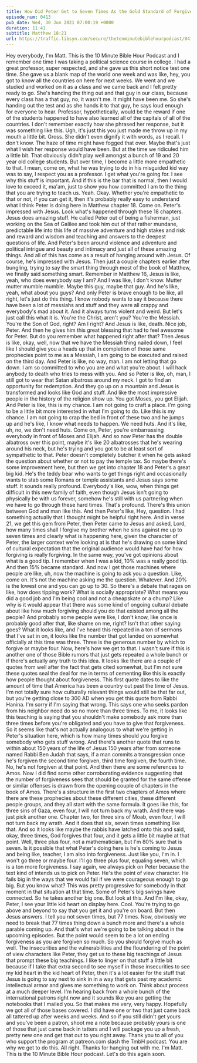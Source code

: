 ```yaml
---
title: How Did Peter Get to Seven Times As the Gold Standard of Forgiveness?
episode_num: 0413
pub_date: Wed, 30 Jun 2021 07:00:19 +0000
duration: 11:41
subtitle: Matthew 18:21
url: https://traffic.libsyn.com/secure/thetenminutebiblehourpodcast/0413_-_How_Did_Peter_Get_to_Seven_Times_As_the_Gold_Standard_of_Forgiveness.mp3
---
```


 Hey everybody, I'm Matt. This is the 10 Minute Bible Hour Podcast and I remember one time I was taking a political science course in college. I had a great professor, super respected, and she gave us this short notice test one time. She gave us a blank map of the world one week and was like, hey, you got to know all the countries on here for next weeks. We went and we studied and worked on it as a class and we came back and I felt pretty ready to go. She's handing the thing out and that guy in our class, because every class has a that guy, no, it wasn't me. It might have been me. So she's handing out the test and as she hands it to that guy, he says loud enough for everyone to hear. Professor, hypothetically, would be the reward if one of the students happened to have also learned all of the capitals of all of the countries. I don't remember exactly how she phrased her response, but it was something like this. Ugh, it's just this you just made me throw up in my mouth a little bit. Gross. She didn't even dignify it with words, as I recall. I don't know. The haze of time might have fogged that over. Maybe that's just what I wish her response would have been. But at the time we ridiculed him a little bit. That obviously didn't play well amongst a bunch of 19 and 20 year old college students. But over time, I become a little more empathetic to that. I mean, come on, what he was trying to do in his misguided kid way was to say, I respect you as a professor. I get what you're going for. I see why this stuff is important. And if this is the bar that is normal, then I would love to exceed it, ma'am, just to show you how committed I am to the thing that you are trying to teach us. Yeah. Okay. Whether you're empathetic to that or not, if you can get it, then it's probably really easy to understand what I think Peter is doing here in Matthew chapter 18. Come on. Peter's impressed with Jesus. Look what's happened through these 18 chapters. Jesus does amazing stuff. He called Peter out of being a fisherman, just working on the Sea of Galilee and took him out of that rather mundane, predictable life into this life of massive adventure and high stakes and risk and reward and wisdom and teaching and answers to the deepest questions of life. And Peter's been around violence and adventure and political intrigue and beauty and intimacy and just all of these amazing things. And all of this has come as a result of hanging around with Jesus. Of course, he's impressed with Jesus. Then just a couple chapters earlier after bungling, trying to say the smart thing through most of the book of Matthew, we finally said something smart. Remember in Matthew 16, Jesus is like, yeah, who does everybody say I am? And I was like, I don't know. Mutter mutter mumble mumble. Maybe this guy, maybe that guy. And he's like, yeah, what about you guys? And only Peter is brave enough to be like, all right, let's just do this thing. I know nobody wants to say it because there have been a lot of messiahs and stuff and they were all crappy and everybody's mad about it. And it always turns violent and weird. But let's just call this what it is. You're the Christ, aren't you? You're the Messiah. You're the Son of God, right? Am I right? And Jesus is like, death. Nice job, Peter. And then he gives him this great blessing that had to feel awesome for Peter. But do you remember what happened right after that? Then Jesus is like, okay, well, now that we have the Messiah thing nailed down, I feel like I should give you a heads up that in completion of those same prophecies point to me as a Messiah, I am going to be executed and raised on the third day. And Peter is like, no way, man. I am not letting that go down. I am so committed to who you are and what you're about. I will hack anybody to death who tries to mess with you. And so Peter is like, oh, man, I still got to wear that Satan albatross around my neck. I got to find an opportunity for redemption. And they go up on a mountain and Jesus is transformed and looks like God and stuff. And like the most impressive people in the history of the religion show up. You got Moses, you got Elijah. And Peter is like, this is my chance. I am not going to craft a place. I'm going to be a little bit more interested in what I'm going to do. Like this is my chance. I am not going to crap the bed in front of these two and he jumps up and he's like, I know what needs to happen. We need huts. And it's like, uh, no, we don't need huts. Come on, Peter, you're embarrassing everybody in front of Moses and Elijah. And so now Peter has the double albatross over this point, maybe it's like 20 albatrosses that he's wearing around his neck, but he's trying and you got to be at least sort of sympathetic to that. Peter doesn't completely butcher it when he gets asked the question about whether or not to pay the temple tax. So maybe there's some improvement here, but then we get into chapter 18 and Peter's a great big kid. He's the teddy bear who wants to get things right and occasionally wants to stab some Romans or temple assistants and Jesus says some stuff. It sounds really profound. Everybody's like, wow, when things get difficult in this new family of faith, even though Jesus isn't going to physically be with us forever, somehow he's still with us partnering when we have to go through these hard times. That's profound. There's this union between God and man like this. And then Peter's like, Hey, question. I had something actually that I thought might be helpful right here. And in verse 21, we get this gem from Peter, then Peter came to Jesus and asked, Lord, how many times shall I forgive my brother when he sins against me up to seven times and clearly what is happening here, given the character of Peter, the larger context we're looking at is that he's drawing on some kind of cultural expectation that the original audience would have had for how forgiving is really forgiving. In the same way, you've got opinions about what is a good tip. I remember when I was a kid, 10% was a really good tip. And then 15% became standard. And now I get those machines where people are like, uh, now the machine is going to ask you a question. Like, come on. It's not the machine asking me the question. Whatever. And 20% is the lowest one and you can go up to 30. So there's a debate that rages on like, how does tipping work? What is socially appropriate? What means you did a good job and I'm being cool and not a cheapskate or a chump? Like why is it would appear that there was some kind of ongoing cultural debate about like how much forgiving should you do that existed among all the people? And probably some people were like, I don't know, like once is probably good after that, like shame on me, right? Isn't that other saying goes? What it looks like, and I've heard this repeated in a ton of sermons that I've sat in on, it looks like the number that got landed on somewhat officially at this time was three. Three is the generous number by which to forgive or maybe four. Now, here's how we get to that. I wasn't sure if this is another one of those Bible rumors that just gets repeated a whole bunch or if there's actually any truth to this idea. It looks like there are a couple of quotes from well after the fact that gets cited somewhat, but I'm not sure these quotes seal the deal for me in terms of cementing like this is exactly how people thought about forgiveness. This first quote dates to like the amount of time that America has been a country out past the time of Jesus. I'm not totally sure how culturally relevant things would still be that far out, but you're getting close to 300 AD when you get this quote from Rabbi Hanina. I'm sorry if I'm saying that wrong. This says one who seeks pardon from his neighbor need do so no more than three times. To me, it looks like this teaching is saying that you shouldn't make somebody ask more than three times before you're obligated and you have to give that forgiveness. So it seems like that's not actually analogous to what we're getting in Peter's situation here, which is how many times should you forgive somebody who gets stuff wrong. And there's another quote that runs to within about 150 years of the life of Jesus 150 years after from someone named Rabbi Ben Judah that says, if a man commits a transgression once he's forgiven the second time forgiven, third time forgiven, the fourth time. No, he's not forgiven at that point. And then there are some references to Amos. Now I did find some other corroborating evidence suggesting that the number of forgiveness sees that should be granted for the same offense or similar offenses is drawn from the opening couple of chapters in the book of Amos. There's a structure in the first two chapters of Amos where there are these prophecies about these different cities, these different people groups, and they all start with the same formula. It goes like this, for three sins of Gaza, even four, I will not turn back my wrath. And there was just pick another one. Chapter two, for three sins of Moab, even four, I will not turn back my wrath. And it does that six, seven times something like that. And so it looks like maybe the rabbis have latched onto this and said, okay, three times, God forgives that four, and it gets a little bit maybe at that point. Well, three plus four, not a mathematician, but I'm 80% sure that is seven. Is it possible that what Peter's doing here is he's coming to Jesus and being like, teacher, I am also into forgiveness. Just like you, I'm in. I won't go three or maybe four. I'll go three plus four, equaling seven, which is a ton more forgiveness. I say again, we always pick on Peter because the text kind of intends us to pick on Peter. He's the point of view character. He fails big in the ways that we would fail if we were courageous enough to go big. But you know what? This was pretty progressive for somebody in that moment in that situation at that time. Some of Peter's big swings have connected. So he takes another big one. But look at this. And I'm like, okay, Peter, I see your little kid heart on display here. Cool. You're trying to go above and beyond to say that you get it and you're on board. But then Jesus answers. I tell you not seven times, but 77 times. Now, obviously we need to break that 77 times thing down a bunch more and there's a whole parable coming up. And that's what we're going to be talking about in the upcoming episodes. But the point would seem to be a lot on ending forgiveness as you are forgiven so much. So you should forgive much as well. The insecurities and the vulnerabilities and the floundering of the point of view characters like Peter, they get us to these big teachings of Jesus that prompt these big teachings. I like to linger on that stuff a little bit because if I take that extra second to see myself in those insecurities to see my kid heart in the kid heart of Peter, then it's a lot easier for the stuff that Jesus is going to say next to sink in in a way that gets past my academic intellectual armor and gives me something to work on. Think about process at a much deeper level. I'm hearing back from a whole bunch of the international patrons right now and it sounds like you are getting the notebooks that I mailed you. So that makes me very, very happy. Hopefully we got all of those bases covered. I did have one or two that just came back all tattered up after weeks and weeks. And so if you still didn't get yours and you've been a patron, shoot me a note because probably yours is one of those that just came back in tatters and I will package you up a fresh, pretty new one and get that out to you right away. Thank you to all of you who support the program at patreon.com slash the TmbH podcast. You are why we get to do this. All right. Thanks for hanging out with me. I'm Matt. This is the 10 Minute Bible Hour podcast. Let's do this again soon.